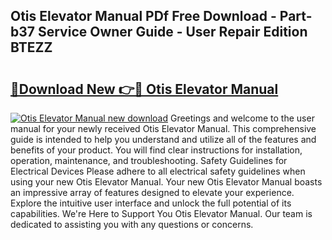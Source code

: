 ## Otis Elevator Manual PDf Free Download - Part-b37 Service Owner Guide - User Repair Edition BTEZZ

# <h2><a href="http://cf2269.oget.top/?id=Otis+Elevator+Manual">🔗Download New 👉🔴 Otis Elevator Manual</a></h2>

[![Otis Elevator Manual new download](https://i.imgur.com/5g1atiW.png)](http://cf2269.oget.top/?id=Otis+Elevator+Manual)
Greetings and welcome to the user manual for your newly received Otis Elevator Manual. This comprehensive guide is intended to help you understand and utilize all of the features and benefits of your product. You will find clear instructions for installation, operation, maintenance, and troubleshooting. Safety Guidelines for Electrical Devices Please adhere to all electrical safety guidelines when using your new Otis Elevator Manual. Your new Otis Elevator Manual boasts an impressive array of features designed to elevate your experience. Explore the intuitive user interface and unlock the full potential of its capabilities. We're Here to Support You Otis Elevator Manual. Our team is dedicated to assisting you with any questions or concerns.
